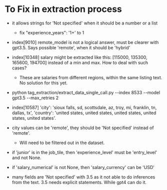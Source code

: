 # To Fix in extraction process

- it allows strings for 'Not specified' when it should be a number or a list
  - fix "experience_years": '1+' to 1

- index[9010] remote_model is not a logical answer, must be clearer with gpt3.5. Says possible 'remote', when it should be 'hybrid'

- index[10348] salary might be extracted like this: [115000, 135300, 165600, 194700] instead of a min and max. How to deal with such cases?
  - These are salaries from different regions, within the same listing text. No solution for this yet.

- python tag_extraction/extract_data_single_call.py --index 8533 --model gpt3.5 --max_retries 2

- index[10587] 'city': 'sioux falls, sd, scottsdale, az, troy, mi, franklin, tn, dallas, tx', 'country': 'united states, united states, united states, united states, united states'.  

- city values can be 'remote', they should be 'Not specified' instead of 'remote'.
  - Will need to be filtered out in the dataset.

- if 'junior' is in the job_tile, then 'experience_level' must be 'entry_level' and not None.

- if 'salary_numerical' is not None, then 'salary_currency' can be 'USD'

- many fields are 'Not specified' with 3.5 as it not able to do inferences from the text. 3.5 needs explicit statements. While gpt4 can do it.
